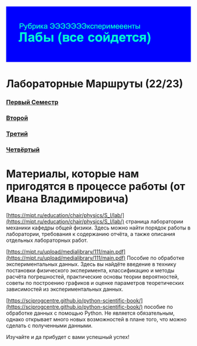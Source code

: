 ![alt-текст](https://github.com/skolkovo-bba/labs/blob/main/шапка.png?raw=true)

# Лабораторные Маршруты (22/23)
### [Первый Семестр](https://old.mipt.ru/upload/medialibrary/3be/marshruty.pdf)
### [Второй](https://old.mipt.ru/upload/medialibrary/b39/1kurs-_-vesna23_laby_marshruty.pdf)
### [Третий](https://old.mipt.ru/education/chair/physics/S_III/EL-%D0%A2%D0%B5%D0%BC%D1%8B%20%D0%B8%20%D0%BC%D1%80%D1%88%D1%80_2023-21-VIII.pdf)
### [Четвёртый](https://old.mipt.ru/education/chair/physics/S_IV/%D0%A2%D0%B5%D0%BC%D1%8B%20%D0%B8%20%D0%BC%D0%B0%D1%80%D1%88%D1%80%D1%83%D1%82%D1%8B%202%20%D0%BA%D1%83%D1%80%D1%81%202023%20%D0%BE%D0%BF%D1%82%D0%B8%D0%BA%D0%B0.pdf)

# Материалы, которые нам пригодятся в процессе работы (от Ивана Владимировича)

[https://mipt.ru/education/chair/physics/S_I/lab/](https://mipt.ru/education/chair/physics/S_I/lab/) страница лаборатории механики кафедры общей физики. Здесь можно найти порядок работы в лаборатории, требования к содержанию отчёта, а также описания отдельных лабораторных работ.

[https://mipt.ru/upload/medialibrary/111/main.pdf](https://mipt.ru/upload/medialibrary/111/main.pdf) Пособие по обработке экспериментальных данных. Здесь вы найдёте введение в технику постановки физического эксперимента, классификацию и методы расчёта погрешностей, практические основы теории вероятностей, советы по построению графиков и оценке параметров теоретических зависимостей из экспериментальных данных.

[https://sciprogcentre.github.io/python-scientific-book/](https://sciprogcentre.github.io/python-scientific-book/) пособие по обработке данных с помощью Python. Не является обязательным, однако открывает много новых возможностей в плане того, что можно сделать с полученными данными.

Изучайте и да прибудет с вами успешный успех!
